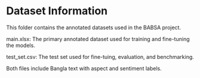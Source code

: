 # Dataset Information

This folder contains the annotated datasets used in the BABSA project.

main.xlsx:
The primary annotated dataset used for training and fine-tuning the models.

test_set.csv:
The test set used for fine-tuing, evaluation, and benchmarking.

Both files include Bangla text with aspect and sentiment labels.
